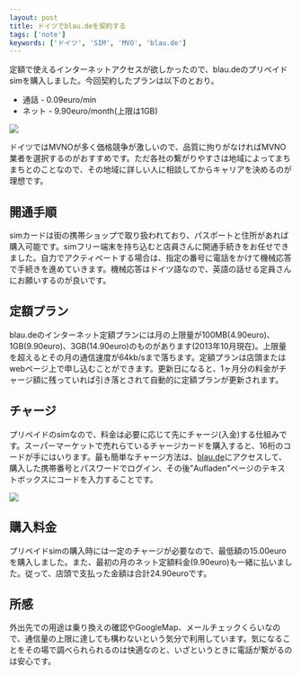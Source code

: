 ```yaml
---
layout: post
title: ドイツでblau.deを契約する
tags: ['note']
keywords: ['ドイツ', 'SIM', 'MVO', 'blau.de']
---
```


定額で使えるインターネットアクセスが欲しかったので、blau.deのプリペイドsimを購入しました。今回契約したプランは以下のとおり。

* 通話 - 0.09euro/min
* ネット - 9.90euro/month(上限は1GB)

![ ](/img/blog_photo_blau.jpg)

ドイツではMVNOが多く価格競争が激しいので、品質に拘りがなければMVNO業者を選択するのがおすすめです。ただ各社の繋がりやすさは地域によってまちまちとのことなので、その地域に詳しい人に相談してからキャリアを決めるのが理想です。

## 開通手順

simカードは街の携帯ショップで取り扱われており、パスポートと住所があれば購入可能です。simフリー端末を持ち込むと店員さんに開通手続きをお任せできました。自力でアクティベートする場合は、指定の番号に電話をかけて機械応答で手続きを進めていきます。機械応答はドイツ語なので、英語の話せる定員さんにお願いするのが良いです。

## 定額プラン

blau.deのインターネット定額プランには月の上限量が100MB(4.90euro)、1GB(9.90euro)、3GB(14.90euro)のものがあります(2013年10月現在)。上限量を超えるとその月の通信速度が64kb/sまで落ちます。定額プランは店頭またはwebページ上で申し込むことができます。更新日になると、1ヶ月分の料金がチャージ額に残っていれば引き落とされて自動的に定額プランが更新されます。

## チャージ

プリペイドのsimなので、料金は必要に応じて先にチャージ(入金)する仕組みです。スーパーマーケットで売れらているチャージカードを購入すると、16桁のコードが手にはいります。最も簡単なチャージ方法は、[blau.de](http://blau.de)にアクセスして、購入した携帯番号とパスワードでログイン、その後"Aufladen"ページのテキストボックスにコードを入力することです。

![ ](/img/blog_ss_blau.png)

## 購入料金

プリペイドsimの購入時には一定のチャージが必要なので、最低額の15.00euroを購入しました。また、最初の月のネット定額料金(9.90euro)も一緒に払いました。従って、店頭で支払った金額は合計24.90euroです。

## 所感

外出先での用途は乗り換えの確認やGoogleMap、メールチェックくらいなので、通信量の上限に達しても構わないという気分で利用しています。気になることをその場で調べられられるのは快適なのと、いざというときに電話が繋がるのは安心です。
